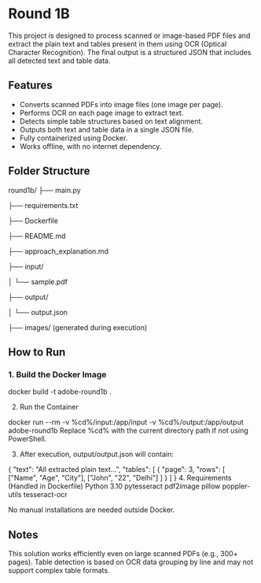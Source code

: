 # Round 1B 

This project is designed to process scanned or image-based PDF files and extract the plain text and tables present in them using OCR (Optical Character Recognition). The final output is a structured JSON that includes all detected text and table data.

## Features

- Converts scanned PDFs into image files (one image per page).
- Performs OCR on each page image to extract text.
- Detects simple table structures based on text alignment.
- Outputs both text and table data in a single JSON file.
- Fully containerized using Docker.
- Works offline, with no internet dependency.

## Folder Structure

round1b/
├── main.py

├── requirements.txt

├── Dockerfile

├── README.md

├── approach_explanation.md

├── input/

│ └── sample.pdf

├── output/

│ └── output.json

├── images/ (generated during execution)

## How to Run

### 1. Build the Docker Image
docker build -t adobe-round1b .

2. Run the Container

docker run --rm -v %cd%/input:/app/input -v %cd%/output:/app/output adobe-round1b
Replace %cd% with the current directory path if not using PowerShell.


3. After execution, output/output.json will contain:

{
  "text": "All extracted plain text...",
  "tables": [
    {
      "page": 3,
      "rows": [
        ["Name", "Age", "City"],
        ["John", "22", "Delhi"]
      ]
    }
  ]
}
4. Requirements (Handled in Dockerfile)
Python 3.10
pytesseract
pdf2image
pillow
poppler-utils
tesseract-ocr

No manual installations are needed outside Docker.

## Notes
This solution works efficiently even on large scanned PDFs (e.g., 300+ pages).
Table detection is based on OCR data grouping by line and may not support complex table formats.


